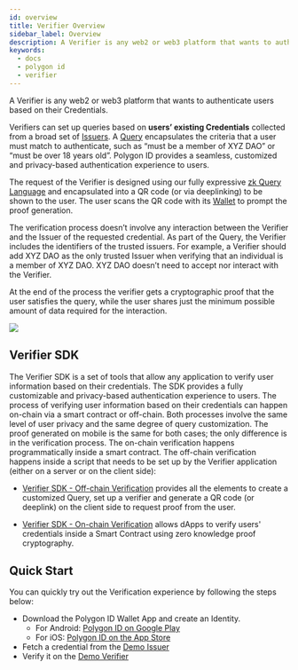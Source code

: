 ```yaml
---
id: overview
title: Verifier Overview
sidebar_label: Overview
description: A Verifier is any web2 or web3 platform that wants to authenticate users based on their Credentials.
keywords: 
  - docs
  - polygon id
  - verifier
---
```


A Verifier is any web2 or web3 platform that wants to authenticate users based on their Credentials.

Verifiers can set up queries based on **users’ existing Credentials** collected from a broad set of [Issuers](/guides/issuer/overview.md). A [Query](zk-query-language.md) encapsulates the criteria that a user must match to authenticate, such as “must be a member of XYZ DAO” or “must be over 18 years old”. Polygon ID provides a seamless, customized and privacy-based authentication experience to users.

The request of the Verifier is designed using our fully expressive [zk Query Language](zk-query-language.md) and encapsulated into a QR code (or via deeplinking) to be shown to the user. The user scans the QR code with its [Wallet](/guides/wallet/overview.md) to prompt the proof generation. 

The verification process doesn’t involve any interaction between the Verifier and the Issuer of the requested credential. As part of the Query, the Verifier includes the identifiers of the trusted issuers. For example, a Verifier should add XYZ DAO as the only trusted Issuer when verifying that an individual is a member of XYZ DAO. XYZ DAO doesn’t need to accept nor interact with the Verifier.

At the end of the process the verifier gets a cryptographic proof that the user satisfies the query, while the user shares just the minimum possible amount of data required for the interaction.

![](/img/verifier-intro.png)

## Verifier SDK

The Verifier SDK is a set of tools that allow any application to verify user information based on their credentials. The SDK provides a fully customizable and privacy-based authentication experience to users. 
The process of verifying user information based on their credentials can happen on-chain via a smart contract or off-chain. Both processes involve the same level of user privacy and the same degree of query customization. The proof generated on mobile is the same for both cases; the only difference is in the verification process. The on-chain verification happens programmatically inside a smart contract. The off-chain verification happens inside a script that needs to be set up by the Verifier application (either on a server or on the client side):

- [Verifier SDK - Off-chain Verification](off-chain-verification.md) provides all the elements to create a customized Query, set up a verifier and generate a QR code (or deeplink) on the client side to request proof from the user.

- [Verifier SDK - On-chain Verification](on-chain-verification.md) allows dApps to verify users' credentials inside a Smart Contract using zero knowledge proof cryptography. 

## Quick Start 

You can quickly try out the Verification experience by following the steps below: 

- Download the Polygon ID Wallet App and create an Identity.
  - For Android: [Polygon ID on Google Play](https://play.google.com/store/apps/details?id=com.polygonid.wallet)
  - For iOS: [Polygon ID on the App Store](https://apps.apple.com/us/app/polygon-id/id1629870183)
- Fetch a credential from the [Demo Issuer](https://issuer-demo.polygonid.me/)
- Verify it on the [Demo Verifier](https://verifier-demo.polygonid.me/)
